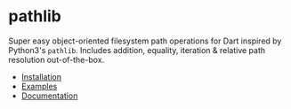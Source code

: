 
# pathlib

Super easy object-oriented filesystem path operations for Dart inspired by Python3's `pathlib`. Includes addition, equality, iteration & relative path resolution out-of-the-box.

* [Installation](https://pub.dartlang.org/packages/pathlib#-installing-tab-)
* [Examples](https://pub.dartlang.org/packages/pathlib#-example-tab-)
* [Documentation](https://pub.dartlang.org/documentation/pathlib/latest/pathlib/pathlib-library.html)
